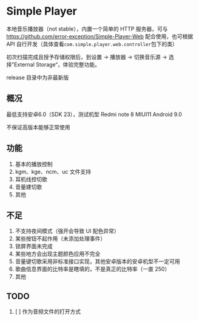 # Simple Player

本地音乐播放器（not stable），内置一个简单的 HTTP 服务器，可与 https://github.com/error-exception/Simple-Player-Web 配合使用，也可根据 API 自行开发（具体查看`com.simple.player.web.controller`包下的类）

初次扫描完成且授予存储权限后，到设置 -> 播放器 -> 切换音乐源 -> 选择”External Storage“，体验完整功能。

release 目录中为非最新版

## 概况

最低支持安卓6.0（SDK 23），测试机型 Redmi note 8 MIUI11 Android 9.0

不保证高版本能够正常使用

## 功能

1. 基本的播放控制
2. kgm、kge、ncm、uc 文件支持
3. 耳机线控切歌
4. 音量建切歌
5. 其他

## 不足

1. 不支持夜间模式（强开会导致 UI 配色异常）
2. 某些按钮不起作用（未添加处理事件）
3. 锁屏界面未完成
4. 某些地方会出现主题颜色应用不完全
5. 音量键切歌采用非标准接口实现，其他安卓版本的安卓机型不一定可用
6. 歌曲信息界面的比特率是瞎填的，不是真正的比特率（一直 250）
7. 其他

## TODO

1. [ ] 作为音频文件的打开方式
